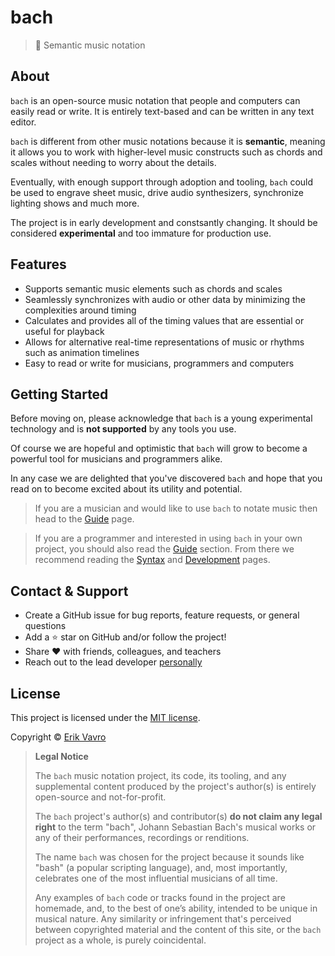 # bach

> :musical_score: Semantic music notation

## About

`bach` is an open-source music notation that people and computers can easily read or write. It is entirely text-based and can be written in any text editor.

`bach` is different from other music notations because it is **semantic**, meaning it allows you to work with higher-level music constructs such as chords and scales without needing to worry about the details.

Eventually, with enough support through adoption and tooling, `bach` could be used to engrave sheet music, drive audio synthesizers, synchronize lighting shows and much more.

The project is in early development and constsantly changing. It should be considered **experimental** and too immature for production use.

## Features

- Supports semantic music elements such as chords and scales
- Seamlessly synchronizes with audio or other data by minimizing the complexities around timing
- Calculates and provides all of the timing values that are essential or useful for playback
- Allows for alternative real-time representations of music or rhythms such as animation timelines
- Easy to read or write for musicians, programmers and computers

## Getting Started

Before moving on, please acknowledge that `bach` is a young experimental technology and is **not supported** by any tools you use.

Of course we are hopeful and optimistic that `bach` will grow to become a powerful tool for musicians and programmers alike.

In any case we are delighted that you've discovered `bach` and hope that you read on to become excited about its utility and potential.

> If you are a musician and would like to use `bach` to notate music then head to the [Guide](/guide) page.

> If you are a programmer and interested in using `bach` in your own project, you should also read the [Guide](/guide) section. From there we recommend reading the [Syntax](/syntax) and [Development](/development) pages.

## Contact & Support

- Create a GitHub issue for bug reports, feature requests, or general questions
- Add a :star: star on GitHub and/or follow the project!
- Share :heart: with friends, colleagues, and teachers
- Reach out to the lead developer [personally](https://madhax.ninja/#/contact)

## License

This project is licensed under the [MIT license](https://github.com/slurmulon/bach/blob/master/LICENSE).

Copyright &copy; [Erik Vavro](https://madhax.ninja)

> **Legal Notice**
> 
> The `bach` music notation project, its code, its tooling, and any supplemental content produced by the project's author(s) is entirely open-source and not-for-profit.
> 
> The `bach` project's author(s) and contributor(s) **do not claim any legal right** to the term "bach", Johann Sebastian Bach's musical works or any of their performances, recordings or renditions.
> 
> The name `bach` was chosen for the project because it sounds like "bash" (a popular scripting language), and, most importantly, celebrates one of the most influential musicians of all time.
>
> Any examples of `bach` code or tracks found in the project are homemade, and, to the best of one’s ability, intended to be unique in musical nature. Any similarity or infringement that's perceived between copyrighted material and the content of this site, or the `bach` project as a whole, is purely coincidental.

